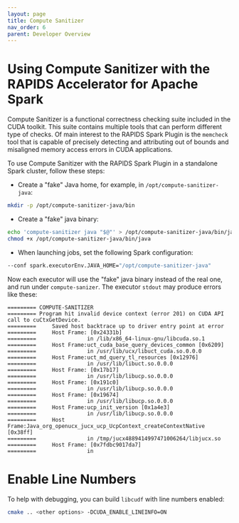```yaml
---
layout: page
title: Compute Sanitizer
nav_order: 6
parent: Developer Overview
---
```


# Using Compute Sanitizer with the RAPIDS Accelerator for Apache Spark

Compute Sanitizer is a functional correctness checking suite included in the CUDA toolkit.
This suite contains multiple tools that can perform different type of checks. Of main interest to
the RAPIDS Spark Plugin is the `memcheck` tool that is capable of precisely detecting and
attributing out of bounds and misaligned memory access errors in CUDA applications.

To use Compute Sanitizer with the RAPIDS Spark Plugin in a standalone Spark cluster, follow these
steps:
  * Create a "fake" Java home, for example, in `/opt/compute-sanitizer-java`:
```bash
mkdir -p /opt/compute-sanitizer-java/bin
```
  * Create a "fake" java binary:
```bash
echo 'compute-sanitizer java "$@"' > /opt/compute-sanitizer-java/bin/java
chmod +x /opt/compute-sanitizer-java/bin/java
```
  * When launching jobs, set the following Spark configuration:
```bash
--conf spark.executorEnv.JAVA_HOME="/opt/compute-sanitizer-java"
```

Now each executor will use the "fake" java binary instead of the real one, and run under
`compute-sanizer`. The executor `stdout` may produce errors like these:
```console
========= COMPUTE-SANITIZER
========= Program hit invalid device context (error 201) on CUDA API call to cuCtxGetDevice.
=========     Saved host backtrace up to driver entry point at error
=========     Host Frame: [0x24331b]
=========                in /lib/x86_64-linux-gnu/libcuda.so.1
=========     Host Frame:uct_cuda_base_query_devices_common [0x6209]
=========                in /usr/lib/ucx/libuct_cuda.so.0.0.0
=========     Host Frame:uct_md_query_tl_resources [0x12976]
=========                in /usr/lib/libuct.so.0.0.0
=========     Host Frame: [0x17b17]
=========                in /usr/lib/libucp.so.0.0.0
=========     Host Frame: [0x191c0]
=========                in /usr/lib/libucp.so.0.0.0
=========     Host Frame: [0x19674]
=========                in /usr/lib/libucp.so.0.0.0
=========     Host Frame:ucp_init_version [0x1a4e3]
=========                in /usr/lib/libucp.so.0.0.0
=========     Host Frame:Java_org_openucx_jucx_ucp_UcpContext_createContextNative [0x38ff]
=========                in /tmp/jucx4889414997471006264/libjucx.so
=========     Host Frame: [0x7fdbc9017da7]
=========                in
```

# Enable Line Numbers

To help with debugging, you can build `libcudf` with line numbers enabled:
```bash
cmake .. <other options> -DCUDA_ENABLE_LINEINFO=ON
```
